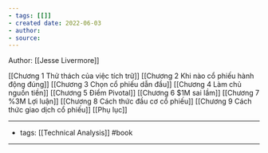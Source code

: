 ```yaml
---
- tags: [[]]
- created date: 2022-06-03
- author: 
- source: 
---
```


Author: [[Jesse Livermore]]

[[Chương 1 Thử thách của việc tích trữ]]
[[Chương 2 Khi nào cổ phiếu hành động đúng]]
[[Chương 3 Chọn cổ phiếu dẫn đầu]]
[[Chương 4 Làm chủ nguồn tiền]]
[[Chương 5 Điểm Pivotal]]
[[Chương 6 $1M sai lầm]]
[[Chương 7 %3M Lợi luận]]
[[Chương 8 Cách thức đầu cơ cổ phiếu]]
[[Chương 9 Cách thức giao dịch cổ phiếu]]
[[Phụ lục]]

---
- tags: [[Technical Analysis]] #book 
---